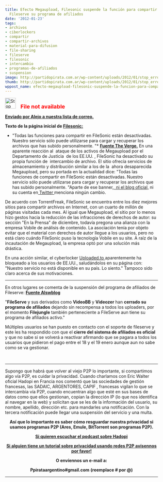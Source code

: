 ```yaml
---
title: Efecto Megaupload, Filesonic suspende la función para compartir archivos y
  Fileserve su programa de afiliados
date: '2012-01-23'
tags:
- archivos
- ciberlockers
- compartir
- compartir-archivos
- material-para-difusion
- file-sharing
- fileserve
- filesonic
- intercambio
- programas-de-afiliados
- suspension
image: http://partidopirata.com.ar/wp-content/uploads/2012/01/stop_error.gif
thumb: http://partidopirata.com.ar/wp-content/uploads/2012/01/stop_error.gif
wppost_name: efecto-megaupload-filesonic-suspende-la-funcion-para-compartir-archivos-y-fileserve-su-programa-de-afiliados
---
```


<a href="http://partidopirata.com.ar/wp-content/uploads/2012/01/stop_error.gif"><img class="size-full wp-image-2899 alignleft" title="stop_error" src="http://partidopirata.com.ar/wp-content/uploads/2012/01/stop_error.gif" alt="Stop" width="35" height="35" /></a>    <strong><span style="color: red; font-size: large;">File not available</span></strong>

<strong><a href="http://lists.partidopirata.com.ar/pipermail/general-partidopirata.com.ar/2012-January/014483.html" target="_blank">Enviado por Alejo a nuestra lista de correo.</a></strong>

<strong>Texto de la página inicial de <a href="http://www.filesonic.com/" target="_blank">Filesonic:</a></strong>

* "Todas las funciones para compartir en FileSonic están desactivadas. Nuestro servicio sólo puede utilizarse para cargar y recuperar los archivos que has subido personalmente. "*
<strong><a href="http://www.theverge.com/2012/1/22/2726131/in-wake-of-megaupload-arrests-filesonic-shutters-file-sharing-service" target="_blank">Fuente The Verge.</a></strong>
En una aparente reacción al  ataque de los activos de Megaupload por el  Departamento de Justicia  de los EE.UU. , FileSonic ha desactivado su propia función de  intercambio de archivo. El sitio ofrecía servicios de almacenamiento y distribución similar a los de la  ahora desaparecida Megaupload, pero su portada en la actualidad dice: "Todas las funciones de compartir en FileSonic están desactivadas. Nuestro servicio sólo puede utilizarse para cargar y recuperar los archivos que has subido personalmente. "Aparte de ese banner,<a href="http://blog.filesonic.com/" target="_blank">  ni el blog oficial,</a> ni su cuenta en<a href="https://twitter.com/#!/FileSonic" target="_blank"> Twitter </a>menciona ningún cambio.

De acuerdo con TorrentFreak, FileSonic se encuentra entre los diez mejores sitios para compartir archivos en Internet, con un cuarto de millón de páginas visitadas cada mes. Al igual que Megaupload, el sitio por lo menos hizo gestos hacia la reducción de las infracciones de derechos de autor: su sección "En la Prensa" de diciembre, todavía pregona una alianza con la empresa Vobile de análisis de contenido. La asociación tenía por objeto evitar que el material con derechos de autor llegue a los usuarios, pero no está claro cuándo FileSonic puso la tecnología Vobile en su site. A raíz de la incautación de Megaupload, la empresa optó por una solución más drástica.

En una acción similar, el cyberlocker <a href="http://www.uploaded.to/" target="_blank">Uploaded.to </a>aparentemente ha bloqueado a los usuarios de EE.UU., saludándolos en su página con: "Nuestro servicio no está disponible en su país. Lo siento." Tampoco sido claro acerca de sus motivaciones.

<hr />

En otros lugares se comenta de la suspensión del programa de afiliados de Fileserve:
<strong><a href="http://alswblog.org/2012/01/21/fileserve-entra-en-panico-y-cierra-su-programa-de-afiliados-e-inicia-el-borrado-masivo-de-archivos-con-copying/" target="_blank">Fuente Alswblog</a></strong>

"<strong>FileServe</strong> y sus derivados como <strong>VideoBB</strong> y <strong>Videozer</strong> han <strong>cerrado su programa de afiliados</strong> dejando sin recompensa a todos los uploaders, por el momento <strong>Filejungle</strong> también perteneciente a FileServe aun tiene su programa de afiliados activo."

Múltiples usuarios se han puesto en contacto con el soporte de fileserve y este les ha respondido con que el <strong>cierre del sistema de afiliados es oficial</strong> y que no sabe si se volverá a reactivar afirmando que se pagara a todos los usuarios que pidieron el pago entre el 18 y el 19 enero aunque aun no sabe como se va gestionar.

&nbsp;

<hr />

Supongo que habrá que volver al viejo P2P lo importante, si compartimos algo vía P2P, es cuidar la privacidad.
Cuando charlamos con Eric Walter oficial Hadopi en Francia nos comentó que las sociedades de gestión francesas, las SADAIC, ARGENTORES, CAPIF , francesas vigilan lo que se intercambia vía P2P, cuando encuentran algo que esté en sus bases de datos como que ellos gestionan, copian la dirección IP (lo que nos identifica al navegar en la web) y solicitan que se les de la información del usuario, su nombre, apellido, dirección etc. para mandarles una notificación.
Con la tercera notificación puede llegar una suspensión del servicio y una multa.
<p style="text-align: center;"><strong>Así que lo importante es saber cómo resguardar nuestra privacidad si usamos programas P2P (Ares, Emule, BitTorrent son programas P2P).</strong></p>
<p style="text-align: center;"><strong><a href="http://partidopirata.com.ar/2648/ahora-que-se-viene-la-criminalizacion-como-es-hadopi-en-francia-podcast">Si quieren escuchar el podcast sobre Hadopi</a></strong></p>
<p style="text-align: center;"><strong><a href="http://partidopirata.com.ar/contacto">Si alguien tiene un tutorial sobre privacidad usando redes P2P avísennos por favor!</a></strong></p>
<p style="text-align: center;"><strong>O envíennos un e-mail a:</strong></p>
<p style="text-align: center;"><strong>Ppirataargentino#gmail.com</strong>
<strong> (reemplace # por @)</strong></p>


<hr />
